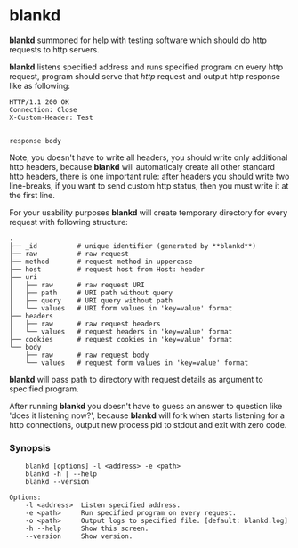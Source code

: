 blankd
======

  **blankd** summoned for help with testing software which should do http requests
to http servers.

  **blankd** listens specified address and runs specified program on every
http request, program should serve that *http* request and output http
response like as following:

```
HTTP/1.1 200 OK
Connection: Close
X-Custom-Header: Test


response body
```

  Note, you doesn't have to write all headers, you should write only additional
http headers, because **blankd** will automaticaly create all other standard
http headers, there is one important rule: after headers you should write two
line-breaks, if you want to send custom http status, then you must write it at
the first line.

  For your usability purposes **blankd** will create temporary directory for
every request with following structure:

```
.
├── _id          # unique identifier (generated by **blankd**)
├── raw          # raw request
├── method       # request method in uppercase
├── host         # request host from Host: header
├── uri
│   ├── raw      # raw request URI
│   ├── path     # URI path without query
│   ├── query    # URI query without path
│   └── values   # URI form values in 'key=value' format
├── headers
│   ├── raw      # raw request headers
│   └── values   # request headers in 'key=value' format
├── cookies      # request cookies in 'key=value' format
└── body
    ├── raw      # raw request body
    └── values   # request form values in 'key=value' format
```

  **blankd** will pass path to directory with request details as argument to
specified program.

  After running **blankd** you doesn't have to guess an answer to question like
'does it listening now?', because **blankd** will fork when starts listening
for a http connections, output new process pid to stdout and exit with zero
code.

### Synopsis

```
	blankd [options] -l <address> -e <path>
	blankd -h | --help
	blankd --version

Options:
    -l <address>  Listen specified address.
    -e <path>     Run specified program on every request.
    -o <path>     Output logs to specified file. [default: blankd.log]
    -h --help     Show this screen.
    --version     Show version.
```
